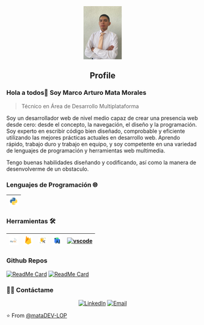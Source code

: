 <p align="center">
 <img width="100px" src="https://github.com/mataDEV-LOP/mataDEV-LOP/blob/main/Foto_CV.png?raw=true" align="center" alt="Github Readme Stats" />
 <h2 align="center">Profile</h2>
</p>

### Hola a todos👋 Soy Marco Arturo Mata Morales
> Técnico en Área de Desarrollo Multiplataforma

<div>
 <p>
Soy un desarrollador web de nivel medio capaz de crear una presencia web desde cero: desde el concepto, la navegación, el diseño y la programación. Soy experto en escribir código bien diseñado, comprobable y eficiente utilizando las mejores prácticas actuales en desarrollo web. Aprendo rápido, trabajo duro y trabajo en equipo, y soy competente en una variedad de lenguajes de programación y herramientas web multimedia.

Tengo buenas habilidades diseñando y codificando, así como la manera de desenvolverme de un obstaculo.
</p>
</div>

### Lenguajes de Programación 🌐

| [<img src="https://github.com/mataDEV-LOP/mataDEV-LOP/blob/main/pythoned.png" alt="Python" width="24">](https://www.python.org/)
|---|
 
### Herramientas 🛠️

| [<img src="https://raw.githubusercontent.com/github/explore/80688e429a7d4ef2fca1e82350fe8e3517d3494d/topics/mysql/mysql.png" alt="mysql" width="24">](https://www.mysql.com/) |  [<img src="https://raw.githubusercontent.com/github/explore/80688e429a7d4ef2fca1e82350fe8e3517d3494d/topics/firebase/firebase.png" alt="firebase" width="24">](https://firebase.google.com/) | [<img src="https://github.com/mataDEV-LOP/mataDEV-LOP/blob/main/SQL%20Server%20Management%20Studio.png" alt="Git" width="24">]([https://git-scm.com/](https://learn.microsoft.com/en-us/sql/ssms/download-sql-server-management-studio-ssms?view=sql-server-ver16)) |[<img src="https://github.com/mataDEV-LOP/mataDEV-LOP/blob/main/androidstudio.png" alt="Android Studio" width="24">](https://developer.android.com/studio/intro?hl=es-419) | [<img src="https://upload.wikimedia.org/wikipedia/commons/thumb/2/2d/Visual_Studio_Code_1.18_icon.svg/1200px-Visual_Studio_Code_1.18_icon.svg.png" alt="vscode" width="24">](https://code.visualstudio.com/)
|---|---|---|---|---|

### Github Repos

[![ReadMe Card](https://github-readme-stats.vercel.app/api/pin/?username=mataDEV-LOP&repo=COnsultorio_Quetsales&show_owner=true)](https://github.com/mataDEV-LOP/Consultorio_Quetsales)
[![ReadMe Card](https://github-readme-stats.vercel.app/api/pin/?username=mataDEV-LOP&repo=Citas_Keirymed&show_owner=true)](https://github.com/mataDEV-LOP/Citas_Keirymed)

<h3> 🤝🏻 Contáctame </h3>

<p align="center">
<a href="https://www.linkedin.com/in/marco-mata-212841273/" target="_blank"><img alt="LinkedIn" src="https://img.shields.io/badge/LinkedIn-@Marco Mata-blue?style=flat&logo=linkedin"></a>
<a href="mailto:marcomatam2005@gmail.com"><img alt="Email" src="https://img.shields.io/badge/Email-marcomatam2005@gmail.com-blue?style=flat&logo=gmail"></a>
</p>


⭐️ From [@mataDEV-LOP](https://github.com/mataDEV-LOP)

